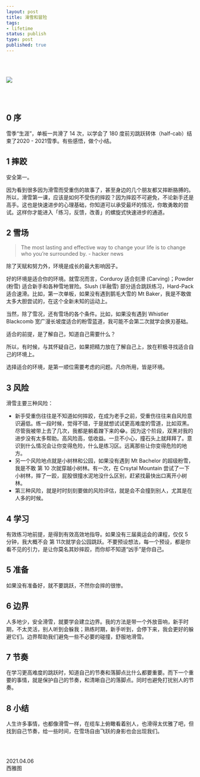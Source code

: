 ```yaml
--- 
layout: post
title: 滑雪和冒险
tags: 
- lifetime
status: publish
type: post
published: true
---
```



<br>
<br>

![](https://i.imgur.com/Ce0z6Kq.jpg)

<br>
<br>

## 0 序

雪季“生涯”，单板一共滑了 14 次，以学会了 180 度前刃跳跃转体（half-cab）结束了2020 - 2021雪季。有些感悟，做个小结。

## 1 摔跤

安全第一。

因为看到很多因为滑雪而受重伤的故事了，甚至身边的几个朋友都又摔断胳膊的。所以，滑雪第一课，应该是如何不受伤的摔跤？因为摔跤不可避免，不论新手还是高手。这也是快速进步的心理基础，你知道可以承受最坏的情况，你敢勇敢的尝试。这样你才能进入「练习，反馈，改善」的螺旋式快速进步的通道。

## 2 雪场

> The most lasting and effective way to change your life is to change who you’re surrounded by. - hacker news

除了天赋和努力外，环境是成长的最大影响因子。

好的环境是适合你的环境。就雪况而言，Corduroy 适合刻滑 (Carving)；Powder (粉雪) 适合新手和各种雪地冒险。Slush (半融雪) 部分适合跳跃练习，Hard-Pack 适合速滑。比如，第一次单板，如果没有遇到鹅毛大雪的 Mt Baker，我是不敢做太多大胆尝试的，在这个全新未知的运动上。

当然，除了雪况，还有雪场的各个条件。比如，如果没有遇到 Whistler Blackcomb  宽广漫长坡度适合的粉雪蓝道，我可能不会第二次就学会换刃基础。

适合的前提，是了解自己，知道自己需要什么？

所以，有时候，与其怀疑自己，如果把精力放在了解自己上，放在积极寻找适合自己的环境上。

选择适合的环境，是第一顺位需要考虑的问题。凡你所用，皆是环境。

## 3 风险

滑雪主要三种风险：

* 新手受重伤往往是不知道如何摔跤，在成为老手之前，受重伤往往来自风险意识遍低。练一段时候，觉得不错，于是就想试试更高难度的雪道，比如双黑。尽管我被带上去了几次，我都是躺着蹭下来的😂。因为这个阶段，双黑对我的进步没有太多帮助。高风险高，低收益。一旦不小心，撞石头上就拜拜了。意识到什么情况会让你变得危险，什么是练习区。远离那些让你变得危险的地方。
* 另一个风险地点就是小树林和公园，如果没有遇到 Mt Bachelor 的超级粉雪，我是不敢 第 10 次就穿越小树林。有一次，在 Crsytal Mountain 尝试了一下小树林，摔了一跤，屁股很撞水泥地没什么区别，赶紧找最快出口离开小树林。
* 第三种风险，就是时时刻刻要做的风险评估，就是会不会撞到别人，尤其是在人多的时候。


## 4 学习

有效练习地前提，是得到有效高效地指导。如果没有三届奥运会的课程，仅仅 5 分钟，我大概不会 第 11次就学会公园跳跃。不要预设想法，每一个预设，都是你看不见的引力，是让你莫名其妙摔跤，而你却不知道“凶手”是你自己。

## 5 准备

如果没有准备好，就不要跳跃，不然你会摔的很惨。

## 6 边界

人多地少，安全滑雪，就要学会建立边界。我的方法是带一个外放音响，新手时期，不太灵活，别人听到会躲我；熟练时期，新手听到，会停下来，我会更好的躲避它们。边界帮助我们避免一些不必要的碰撞，舒服地滑雪。

## 7 节奏

在学习更高难度的跳跃时，知道自己的节奏和落脚点比什么都要重要。而下一个重要的事情，就是保护自己的节奏，和清晰自己的落脚点。同时也避免打扰别人的节奏。


## 8 小结

人生许多事情，也都像滑雪一样，在缆车上俯瞰看着别人，也滑得太优雅了吧，但找到自己节奏，给一些时间，在雪场自由飞跃的身影也会出现我们。
           

<br>
<br>

2021.04.06 <br>
西雅图
 <br>





